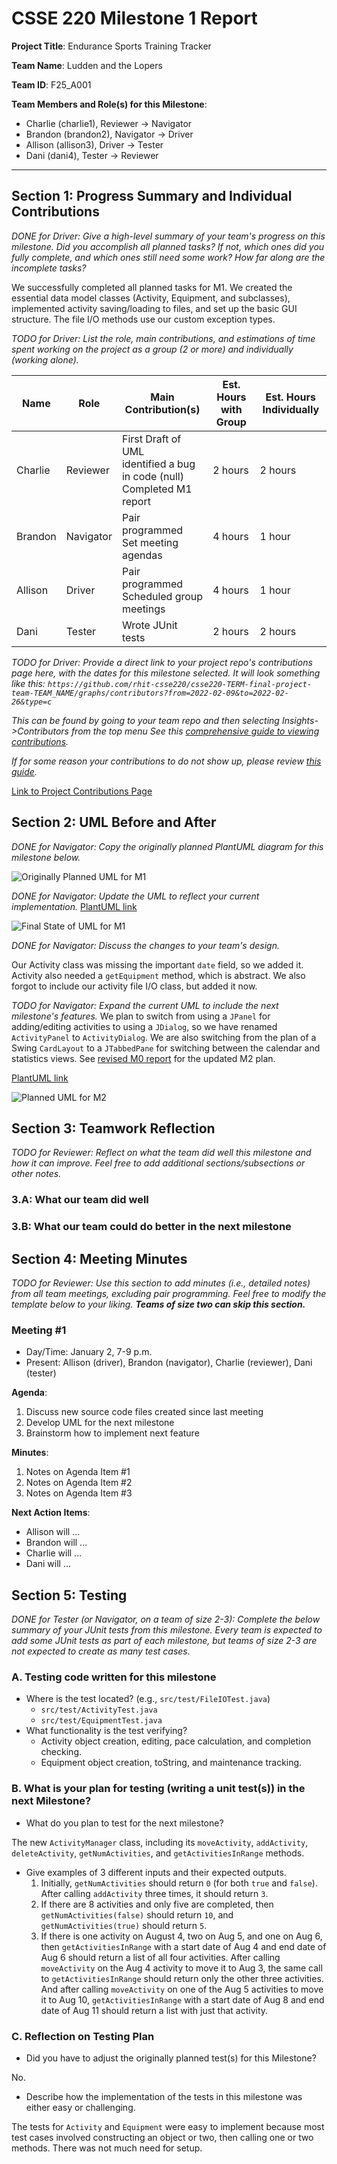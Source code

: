 # CSSE 220 Milestone 1 Report
**Project Title**: Endurance Sports Training Tracker

**Team Name**: Ludden and the Lopers

**Team ID**: F25_A001

**Team Members and Role(s) for this Milestone**: 
- Charlie (charlie1), Reviewer $\to$ Navigator
- Brandon (brandon2), Navigator $\to$ Driver
- Allison (allison3), Driver $\to$ Tester
- Dani (dani4), Tester $\to$ Reviewer

---
## Section 1: Progress Summary and Individual Contributions
*DONE for Driver: Give a high-level summary of your team's progress on this milestone. Did you accomplish all planned tasks? If not, which ones did you fully complete, and which ones still need some work? How far along are the incomplete tasks?*

We successfully completed all planned tasks for M1. We created the essential data model classes (Activity, Equipment, and subclasses), implemented activity saving/loading to files, and set up the basic GUI structure. The file I/O methods use our custom exception types. 

*TODO for Driver: List the role, main contributions, and estimations of time spent working on the project as a group (2 or more) and individually (working alone).*


| Name    | Role      | Main Contribution(s)                                                         | Est. Hours with Group | Est. Hours Individually |
| ------- | --------- | ---------------------------------------------------------------------------- | --------------------- | ----------------------- |
| Charlie | Reviewer  | First Draft of UML<br>identified a bug in code (null)<br>Completed M1 report | 2 hours               | 2 hours                 |
| Brandon | Navigator | Pair programmed<br>Set meeting agendas                                       | 4 hours               | 1 hour                  |
| Allison | Driver    | Pair programmed<br>Scheduled group meetings                                  | 4 hours               | 1 hour                  |
| Dani    | Tester    | Wrote JUnit tests                                                            | 2 hours               | 2 hours                 |

*TODO for Driver: Provide a direct link to your project repo's contributions page here, with the dates for this milestone selected. It will look something like this:
`https://github.com/rhit-csse220/csse220-TERM-final-project-team-TEAM_NAME/graphs/contributors?from=2022-02-09&to=2022-02-26&type=c`*

*This can be found by going to your team repo and then selecting
Insights->Contributors from the top menu
See this [comprehensive guide to viewing contributions](https://docs.github.com/en/repositories/viewing-activity-and-data-for-your-repository/viewing-a-projects-contributors).*

*If for some reason your contributions to do not show up, please review [this guide](https://docs.github.com/en/account-and-profile/setting-up-and-managing-your-github-profile/managing-contribution-settings-on-your-profile/why-are-my-contributions-not-showing-up-on-my-profile#your-local-git-commit-email-isnt-connected-to-your-account).*

[Link to Project Contributions Page](https://example.com)

## Section 2: UML Before and After
*DONE for Navigator: Copy the originally planned PlantUML diagram for this milestone below.*

![Originally Planned UML for M1](m1_original_uml.png)

*DONE for Navigator: Update the UML to reflect your current implementation.*
[PlantUML link](https://www.plantuml.com/plantuml/uml/TLDXRzem4FsUNs7b4mpI7n1Dg1ijchHMgWhTT-CStGd7oUmB6-hwttScs8aP_M9yzvwV_Tw5MqVIKbVhpEtHjDBAMZWwQk3LeZeXcTBIER6n4WsQL_vLUx2FN8ctxFq3UCLAqEFN3XPLiRXw9ClarX4tIFIwNnJX0Ud8MWKXQIZ5cYoVycKDQr2bG4DPKI5xCGg-FvQYQhgj1kv9Olv3ewI-usqsGxTiwbO3mMHQYctJQ90ccxq2FKa5ayuWkLBSdQLUk9psyc_XMU-UVF-hmxO6Grub5gdPmTF9RVufZrv2Pi-T2Qrnb5zn3sb_J2p-BWQXX5fqRGAkVsCzW1fsbC2NIKSVFceZwt7I3N62_mVS0vlH7CHWO_spWIU9rijftC7zdnQKLpXw1UPUjhyrdNKzCif27PK6hr5BHi0m4vwXHbE13KBNi5GjFiP7C4mioAVT9E_SdO_cnI9wIeFFjxrCxWSTdXmS1DRI7Lu8DJkPENc0JRDS_vZ87aHmSx533JxsQJRJZQnMjgaz9RRvGqP7duFU8YlaUNlIUa03az0fuxNJOOgjj0u2K_CIeEb0pmfbGLBqDg5Z2tD1IDh_z9EUY-7Fndkc9mhXdXM2hbnoKp3HLsm1d99j9BDPNYCvRFm0BsEykHa-vGXoTpp7Mp1LL-j_)

![Final State of UML for M1](m1_final_uml.png)

*DONE for Navigator: Discuss the changes to your team's design.*

Our Activity class was missing the important `date` field, so we added it. Activity also needed a `getEquipment` method, which is abstract. We also forgot to include our activity file I/O class, but added it now. 

*TODO for Navigator: Expand the current UML to include the next milestone's features.*
We plan to switch from using a `JPanel` for adding/editing activities to using a `JDialog`, so we have renamed `ActivityPanel` to `ActivityDialog`. We are also switching from the plan of a Swing `CardLayout` to a `JTabbedPane` for switching between the calendar and statistics views. See [revised M0 report](../m0/M0_Report.md) for the updated M2 plan. 

[PlantUML link](https://www.plantuml.com/plantuml/uml/VLLDRniX4BtpAv1FwzgR7s1LLbedKQicRHGdxNaCOnUPZosmJgqq_xsGNHQpSdjPmxp7OsPuu4ldmVfMIUBsGZTWGL7dZnB3rmhsXX0cmJdwQ45eeNVXb-tHteKPVI6l_u1lWX9s-Bc5DQ-NPvSG0XldGy3JJlS3y-8W_35erLvuYGkwzZQiYbE5QsGBAhGdDHVEWsRuvMv1kMat4aCCVE3V6WRoAWp9JBYLKOr4ZzLqGJV6I0HDPZlqzy2mQhNmRa6lUgcdC9rsyYyfhTT8llxLYaQXzb5bcCHYowJlGCCERSXzfim1KxY2Vh0Oc7EgyVcgJ7TAPi3vi2WGqZYl2_iVZE1anb6Y_zyEetg_jgf71BgAzLtXtxGy3iI-zaZFtC_w0VGEgpVdZ3AUKzHyN4KO2-VVfpoMiKtZ1aK_JDvDXcHJ8nzQdKAdPliezbZ6JudrdsKMAgXrsnJW-bce34hS-W8UUJ6VT3IZ1dNgHUD3kMCBOWyydZYLvZBMFmtUWx1HJeejNlzka4M5Or28t77uascjwv2JNh0ZanWr50G4TKpX0PNG76qIEeULQaCoiGNPqqc-Z1RzdhX-wQHU3ZMLZPziEfb9FEYKylYshDpXoGiPRuk30pwQrVfx1OFnvdGh96fGyM980_p66XKfVVYCqsheXszQjqBZ-OkHJh41wp0nPVWaQ9hff6OMuUIg-ME3SnhVflZJdVISvkSeZ0EzK4Zxt0YKt1KxfIAwMIW17ODc85VR-CtaVf3lL6xZnKMsyW36Q3x7yJtCQx9EEgKLIDGSx3rebD5jhBKMzVW9IF7umFn0t6U3dVs7g9UbC2bc4HwbICXbm5ib_m80)

![Planned UML for M2](m2_planned_uml.png)

## Section 3: Teamwork Reflection
*TODO for Reviewer: Reflect on what the team did well this milestone and how it can improve. Feel free to add additional sections/subsections or other notes.*

### 3.A: What our team did well

### 3.B: What our team could do better in the next milestone

## Section 4: Meeting Minutes
*TODO for Reviewer: Use this section to add minutes (i.e., detailed notes) from all team meetings, excluding pair programming. Feel free to modify the template below to your liking. **Teams of size two can skip this section.***

### Meeting #1
- Day/Time: January 2, 7-9 p.m.
- Present: Allison (driver), Brandon (navigator), Charlie (reviewer), Dani (tester)

**Agenda**:
1. Discuss new source code files created since last meeting
2. Develop UML for the next milestone
3. Brainstorm how to implement next feature

**Minutes**:
1. Notes on Agenda Item #1
2. Notes on Agenda Item #2
3. Notes on Agenda Item #3

**Next Action Items**:
- Allison will ...
- Brandon will ...
- Charlie will ...
- Dani will ...


## Section 5: Testing
*DONE for Tester (or Navigator, on a team of size 2-3): Complete the below summary of your JUnit tests from this milestone. Every team is expected to add some JUnit tests as part of each milestone, but teams of size 2-3 are not expected to create as many test cases.*

### A. Testing code written for this milestone
- Where is the test located? (e.g., `src/test/FileIOTest.java`)
    - `src/test/ActivityTest.java`
    - `src/test/EquipmentTest.java`
- What functionality is the test verifying?
    - Activity object creation, editing, pace calculation, and completion checking. 
    - Equipment object creation, toString, and maintenance tracking. 

### B. What is your **plan** for testing (writing a unit test(s)) in the next Milestone?
- What do you plan to test for the next milestone? 

The new `ActivityManager` class, including its `moveActivity`, `addActivity`, `deleteActivity`, `getNumActivities`, and `getActivitiesInRange` methods. 
- Give examples of 3 different inputs and their expected outputs.
  1. Initially, `getNumActivities` should return `0` (for both `true` and `false`). After calling `addActivity` three times, it should return `3`. 
  2. If there are 8 activities and only five are completed, then `getNumActivities(false)` should return `10`, and `getNumActivities(true)` should return `5`. 
  3. If there is one activity on August 4, two on Aug 5, and one on Aug 6, then `getActivitiesInRange` with a start date of Aug 4 and end date of Aug 6 should return a list of all four activities. After calling `moveActivity` on the Aug 4 activity to move it to Aug 3, the same call to `getActivitiesInRange` should return only the other three activities. And after calling `moveActivity` on one of the Aug 5 activities to move it to Aug 10, `getActivitiesInRange` with a start date of Aug 8 and end date of Aug 11 should return a list with just that activity. 

### C. Reflection on Testing Plan
- Did you have to adjust the originally planned test(s) for this Milestone? 

No. 

- Describe how the implementation of the tests in this milestone was either easy or challenging. 

The tests for `Activity` and `Equipment` were easy to implement because most test cases involved constructing an object or two, then calling one or two methods. There was not much need for setup. 
